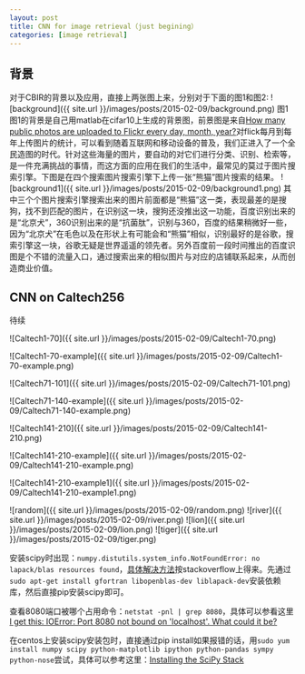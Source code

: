 ```yaml
---
layout: post
title: CNN for image retrieval（just begining）
categories: [image retrieval]
---
```


## 背景

对于CBIR的背景以及应用，直接上两张图上来，分别对于下面的图1和图2:
![background]({{ site.url }}/images/posts/2015-02-09/background.png)
图1
图1的背景是自己用matlab在cifar10上生成的背景图，前景图是来自[How many public photos are uploaded to Flickr every day, month, year?](https://www.flickr.com/photos/franckmichel/6855169886/)对flick每月到每年上传图片的统计，可以看到随着互联网和移动设备的普及，我们正进入了一个全民造图的时代。针对这些海量的图片，要自动的对它们进行分类、识别、检索等，是一件充满挑战的事情，而这方面的应用在我们的生活中，最常见的莫过于图片搜索引擎。下图是在四个搜索图片搜索引擎下上传一张“熊猫”图片搜索的结果。
![background1]({{ site.url }}/images/posts/2015-02-09/background1.png)
其中三个个图片搜索引擎搜索出来的图片前面都是“熊猫”这一类，表现最差的是搜狗，找不到匹配的图片，在识别这一块，搜狗还没推出这一功能，百度识别出来的是“北京犬”，360识别出来的是“抗菌肽”，识别与360，百度的结果稍微好一些，因为“北京犬”在毛色以及在形状上有可能会和“熊猫”相似，识别最好的是谷歌，搜索引擎这一块，谷歌无疑是世界遥遥的领先者。另外百度前一段时间推出的百度识图是个不错的流量入口，通过搜索出来的相似图片与对应的店铺联系起来，从而创造商业价值。

## CNN on Caltech256

待续

![Caltech1-70]({{ site.url }}/images/posts/2015-02-09/Caltech1-70.png)

![Caltech1-70-example]({{ site.url }}/images/posts/2015-02-09/Caltech1-70-example.png)

![Caltech71-101]({{ site.url }}/images/posts/2015-02-09/Caltech71-101.png)

![Caltech71-140-example]({{ site.url }}/images/posts/2015-02-09/Caltech71-140-example.png)

![Caltech141-210]({{ site.url }}/images/posts/2015-02-09/Caltech141-210.png)

![Caltech141-210-example]({{ site.url }}/images/posts/2015-02-09/Caltech141-210-example.png)

![Caltech141-210-example1]({{ site.url }}/images/posts/2015-02-09/Caltech141-210-example1.png)

![random]({{ site.url }}/images/posts/2015-02-09/random.png)
![river]({{ site.url }}/images/posts/2015-02-09/river.png)
![lion]({{ site.url }}/images/posts/2015-02-09/lion.png)
![tiger]({{ site.url }}/images/posts/2015-02-09/tiger.png)

安装scipy时出现：`numpy.distutils.system_info.NotFoundError: no lapack/blas resources found`，[具体解决方法](http://stackoverflow.com/questions/7496547/does-python-scipy-need-blas)按stackoverflow上得来。先通过`sudo apt-get install gfortran libopenblas-dev liblapack-dev`安装依赖库，然后直接pip安装scipy即可。

查看8080端口被哪个占用命令：`netstat -pnl | grep 8080`，具体可以参看这里[I get this: IOError: Port 8080 not bound on 'localhost'. What could it be?](http://stackoverflow.com/questions/767575/cherrypy-hello-world-error)

在centos上安装scipy安装包时，直接通过pip install如果报错的话，用`sudo yum install numpy scipy python-matplotlib ipython python-pandas sympy python-nose`尝试，具体可以参考这里：[Installing the SciPy Stack](http://www.scipy.org/install.html)


